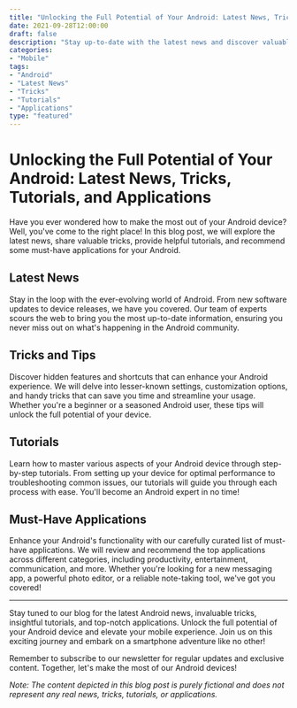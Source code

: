 ```yaml
--- 
title: "Unlocking the Full Potential of Your Android: Latest News, Tricks, Tutorials, and Applications"
date: 2021-09-28T12:00:00
draft: false
description: "Stay up-to-date with the latest news and discover valuable tricks, tutorials, and top applications for your Android device."
categories: 
- "Mobile"
tags: 
- "Android"
- "Latest News"
- "Tricks"
- "Tutorials"
- "Applications"
type: "featured"
---
```


# Unlocking the Full Potential of Your Android: Latest News, Tricks, Tutorials, and Applications

Have you ever wondered how to make the most out of your Android device? Well, you've come to the right place! In this blog post, we will explore the latest news, share valuable tricks, provide helpful tutorials, and recommend some must-have applications for your Android.

## Latest News

Stay in the loop with the ever-evolving world of Android. From new software updates to device releases, we have you covered. Our team of experts scours the web to bring you the most up-to-date information, ensuring you never miss out on what's happening in the Android community.

## Tricks and Tips

Discover hidden features and shortcuts that can enhance your Android experience. We will delve into lesser-known settings, customization options, and handy tricks that can save you time and streamline your usage. Whether you're a beginner or a seasoned Android user, these tips will unlock the full potential of your device.

## Tutorials

Learn how to master various aspects of your Android device through step-by-step tutorials. From setting up your device for optimal performance to troubleshooting common issues, our tutorials will guide you through each process with ease. You'll become an Android expert in no time!

## Must-Have Applications

Enhance your Android's functionality with our carefully curated list of must-have applications. We will review and recommend the top applications across different categories, including productivity, entertainment, communication, and more. Whether you're looking for a new messaging app, a powerful photo editor, or a reliable note-taking tool, we've got you covered!

---

Stay tuned to our blog for the latest Android news, invaluable tricks, insightful tutorials, and top-notch applications. Unlock the full potential of your Android device and elevate your mobile experience. Join us on this exciting journey and embark on a smartphone adventure like no other!

Remember to subscribe to our newsletter for regular updates and exclusive content. Together, let's make the most of our Android devices!

*Note: The content depicted in this blog post is purely fictional and does not represent any real news, tricks, tutorials, or applications.*
